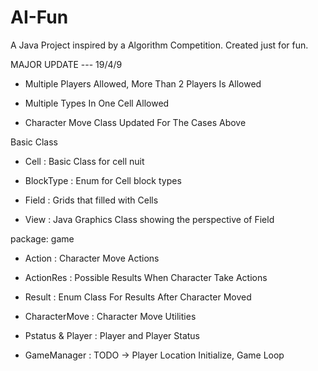 # AI-Fun
A Java Project inspired by a Algorithm Competition. Created just for fun.

MAJOR UPDATE --- 19/4/9

   + Multiple Players Allowed, More Than 2 Players Is Allowed
   
   + Multiple Types In One Cell Allowed
   
   + Character Move Class Updated For The Cases Above

Basic Class

   + Cell : Basic Class for cell nuit
   
   + BlockType : Enum for Cell block types
   
   + Field : Grids that filled with Cells
   
   + View : Java Graphics Class showing the perspective of Field
   
package: game
   		
   + Action : Character Move Actions
   		
   + ActionRes : Possible Results When Character Take Actions
   
   + Result : Enum Class For Results After Character Moved
   		
   + CharacterMove : Character Move Utilities
   		
   + Pstatus & Player : Player and Player Status
   		
   + GameManager : TODO -> Player Location Initialize, Game Loop
   		
   
